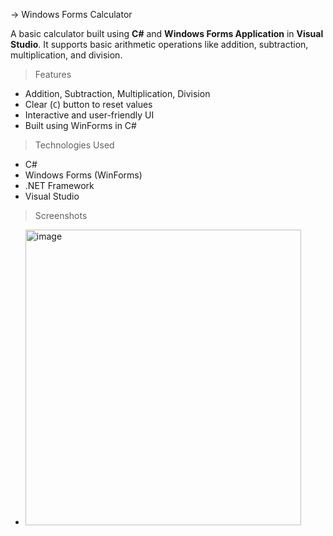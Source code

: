 -> Windows Forms Calculator

A basic calculator built using **C#** and **Windows Forms Application** in **Visual Studio**. It supports basic arithmetic operations like addition, subtraction, multiplication, and division.

> Features

- Addition, Subtraction, Multiplication, Division
- Clear (`C`) button to reset values
- Interactive and user-friendly UI
- Built using WinForms in C#

> Technologies Used

-  C#
-  Windows Forms (WinForms)
-  .NET Framework
-  Visual Studio

>  Screenshots

- <img width="441" height="473" alt="image" src="https://github.com/user-attachments/assets/96ee9b97-cbd4-4963-9401-6d7e9360e609" />

